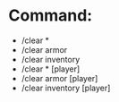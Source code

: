 # Command:
- /clear *
- /clear armor
- /clear inventory
- /clear * [player]
- /clear armor [player]
- /clear inventory [player]


